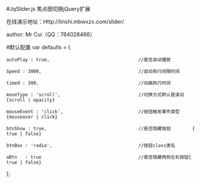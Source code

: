 #JqSlider.js
焦点图切换jQuery扩展

在线演示地址：Http://linshi.mbwxzx.com/slider/

author: Mr Cui（QQ：764028466）

#默认配置
var defaults = {

    autoPlay : true,                                 //是否自动播放
    	 	 
    Speed : 3000,                                    //自动执行间隔时间
         
    timed : 300,                                     //动画执行时间
         
    moveType : 'scroll',                             //切换方式默认是滚动 {scroll | opacity}
         
    mouseEvent : 'click',                            //按钮触发事件类型{mouseover | click} 
         
    btnShow : true,                                  //是否隐藏按钮        { true | false}
         
    btnBox : 'radio',                                //按钮class类名                       
         
    aBtn   : true                                    //是否隐藏两侧左右按钮{ true | false}   
    	 	 
};
